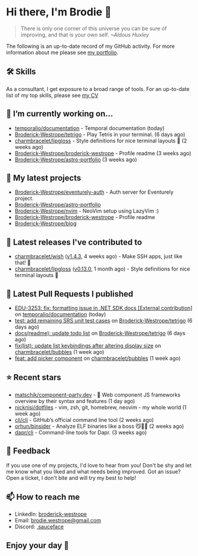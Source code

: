 # Hi there, I'm Brodie 👋

> There is only one corner of this universe you can be sure of improving, and that is your own self. *~Aldous Huxley*

The following is an up-to-date record of my GitHub activity. For more information about me please see [my portfolio](https://www.westrope.dev/).

## 🛠 Skills
As a consultant, I get exposure to a broad range of tools. For an up-to-date list of my top skills, please see [my CV](./CV/cv.pdf)

## 🔭 I’m currently working on...

- [temporalio/documentation](https://github.com/temporalio/documentation) - Temporal documentation (today)
- [Broderick-Westrope/tetrigo](https://github.com/Broderick-Westrope/tetrigo) - Play Tetris in your terminal. (6 days ago)
- [charmbracelet/lipgloss](https://github.com/charmbracelet/lipgloss) - Style definitions for nice terminal layouts 👄 (2 weeks ago)
- [Broderick-Westrope/broderick-westrope](https://github.com/Broderick-Westrope/broderick-westrope) - Profile readme (3 weeks ago)
- [Broderick-Westrope/astro-portfolio](https://github.com/Broderick-Westrope/astro-portfolio) (3 weeks ago)

## 🌱 My latest projects

- [Broderick-Westrope/eventurely-auth](https://github.com/Broderick-Westrope/eventurely-auth) - Auth server for Eventurely project.
- [Broderick-Westrope/astro-portfolio](https://github.com/Broderick-Westrope/astro-portfolio)
- [Broderick-Westrope/nvim](https://github.com/Broderick-Westrope/nvim) - NeoVim setup using LazyVim :)
- [Broderick-Westrope/broderick-westrope](https://github.com/Broderick-Westrope/broderick-westrope) - Profile readme
- [Broderick-Westrope/blog](https://github.com/Broderick-Westrope/blog)

## 🚀 Latest releases I've contributed to

- [charmbracelet/wish](https://github.com/charmbracelet/wish) ([v1.4.3](https://github.com/charmbracelet/wish/releases/tag/v1.4.3), 4 weeks ago) - Make SSH apps, just like that! 💫
- [charmbracelet/lipgloss](https://github.com/charmbracelet/lipgloss) ([v0.13.0](https://github.com/charmbracelet/lipgloss/releases/tag/v0.13.0), 1 month ago) - Style definitions for nice terminal layouts 👄

## 🔨 Latest Pull Requests I published

- [EDU-3253: fix: formatting issue in .NET SDK docs [External contribution]](https://github.com/temporalio/documentation/pull/3124) on [temporalio/documentation](https://github.com/temporalio/documentation) (today)
- [test: add remaining SRS unit test cases](https://github.com/Broderick-Westrope/tetrigo/pull/20) on [Broderick-Westrope/tetrigo](https://github.com/Broderick-Westrope/tetrigo) (6 days ago)
- [docs(readme): update todo list](https://github.com/Broderick-Westrope/tetrigo/pull/19) on [Broderick-Westrope/tetrigo](https://github.com/Broderick-Westrope/tetrigo) (6 days ago)
- [fix(list): update list keybindings after altering display size](https://github.com/charmbracelet/bubbles/pull/623) on [charmbracelet/bubbles](https://github.com/charmbracelet/bubbles) (1 week ago)
- [feat: add picker component](https://github.com/charmbracelet/bubbles/pull/621) on [charmbracelet/bubbles](https://github.com/charmbracelet/bubbles) (1 week ago)

## ⭐ Recent stars

- [matschik/component-party.dev](https://github.com/matschik/component-party.dev) - 🎉 Web component JS frameworks overview by their syntax and features (1 day ago)
- [nicknisi/dotfiles](https://github.com/nicknisi/dotfiles) - vim, zsh, git, homebrew, neovim - my whole world (1 week ago)
- [cli/cli](https://github.com/cli/cli) - GitHub’s official command line tool (2 weeks ago)
- [orhun/binsider](https://github.com/orhun/binsider) - Analyze ELF binaries like a boss 😼🕵️‍♂️ (2 weeks ago)
- [dapr/cli](https://github.com/dapr/cli) - Command-line tools for Dapr. (3 weeks ago)

## 💬 Feedback

If you use one of my projects, I'd love to hear from you! Don't be shy and let me know what you liked and what needs being improved. Got an issue? Open a ticket, I don't bite and will try my best to help!

## 📫 How to reach me
- LinkedIn: [broderick-westrope](https://www.linkedin.com/in/broderick-westrope/)
- Email: [brodie.westrope@gmail.com](mailto:brodie.westrope@gmail.com)
- Discord: [.sauceface](https://discordapp.com/users/.sauceface/)

## Enjoy your day 🤙
